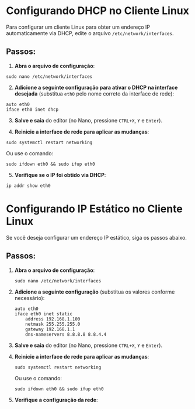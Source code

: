 
# Configurando DHCP no Cliente Linux

Para configurar um cliente Linux para obter um endereço IP automaticamente via DHCP, edite o arquivo `/etc/network/interfaces`.

## Passos:

1. **Abra o arquivo de configuração**:
```
sudo nano /etc/network/interfaces
```

2. **Adicione a seguinte configuração para ativar o DHCP na interface desejada** (substitua `eth0` pelo nome correto da interface de rede):
```
auto eth0
iface eth0 inet dhcp
```

3. **Salve e saia** do editor (no Nano, pressione `CTRL+X`, `Y` e `Enter`).

4. **Reinicie a interface de rede para aplicar as mudanças**:
```
sudo systemctl restart networking
```

Ou use o comando:

```
sudo ifdown eth0 && sudo ifup eth0
```

5. **Verifique se o IP foi obtido via DHCP**:
```
ip addr show eth0
```


# Configurando IP Estático no Cliente Linux

Se você deseja configurar um endereço IP estático, siga os passos abaixo.

## Passos:

1. **Abra o arquivo de configuração**:
    
    ```
    sudo nano /etc/network/interfaces
    ```
    
2. **Adicione a seguinte configuração** (substitua os valores conforme necessário):
    
    ```
    auto eth0
    iface eth0 inet static
        address 192.168.1.100
        netmask 255.255.255.0
        gateway 192.168.1.1
        dns-nameservers 8.8.8.8 8.8.4.4
    ```
    
3. **Salve e saia** do editor (no Nano, pressione `CTRL+X`, `Y` e `Enter`).
    
4. **Reinicie a interface de rede para aplicar as mudanças**:
    
    ```
    sudo systemctl restart networking
    ```
    
    Ou use o comando:
    
    ```
    sudo ifdown eth0 && sudo ifup eth0
    ```
    
5. **Verifique a configuração da rede**: